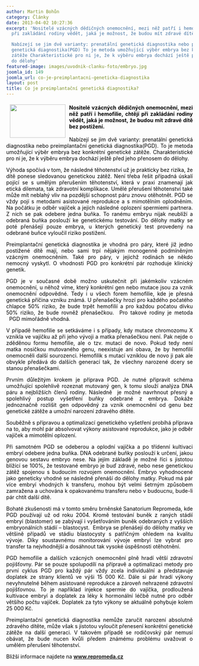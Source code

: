 ```yaml
---
author: Martin Bohůn
category: Články
date: 2013-04-02 10:27:36
excerpt: 'Nositelé vzácných dědičných onemocnění, mezi něž patří i hemofilie, chtějí
  při zakládání rodiny vědět, jaká je možnost, že budou mít zdravé dítě bez postižení

  Nabízejí se jim dvě varianty: prenatální genetická diagnostika nebo preimplantační
  genetická diagnostika(PGD) To je metoda umožňující výběr embrya bez konkrétní genetické
  zátěže Charakteristické pro ni je, že k výběru embrya dochází ještě před jeho přenosem
  do dělohy'
featured-image: images/uvodnik-clanku-foto/embryo.jpg
joomla_id: 149
joomla_url: co-je-preimplantacni-geneticka-diagnostika
layout: post
title: Co je preimplantační genetická diagnostika?
---
```


<h4 style="text-align: justify;">
 <span style="color: #000000;">
  <img border="0" height="90" src="{{ site.baseurl }}/images/uvodnik-clanku-foto/embryo.jpg" style="margin-left: 10px; margin-right: 10px; float: left;" width="150"/>
 </span>
 <span style="color: #000000;">
  Nositelé vzácných dědičných onemocnění, mezi něž patří i hemofilie, chtějí při zakládání rodiny vědět, jaká je možnost, že budou mít zdravé dítě bez postižení.
 </span>
</h4>
<p style="text-align: justify;">
 <span style="color: #000000;">
  Nabízejí se jim dvě varianty: prenatální genetická diagnostika nebo preimplantační genetická diagnostika(PGD). To je metoda umožňující výběr embrya bez konkrétní genetické zátěže. Charakteristické pro ni je, že k výběru embrya dochází ještě před jeho přenosem do dělohy.
 </span>
</p>
<p style="text-align: justify;">
 <span style="color: #000000;">
  Výhoda spočívá v tom, že následné těhotenství už je prakticky bez rizika, že dítě ponese sledovanou genetickou zátěž. Není třeba řešit případná úskalí pojící se s umělým přerušením těhotenství, která v praxi znamenají jak etická dilemata, tak zdravotní komplikace. Umělé přerušení těhotenství také může mít neblahý vliv na pozdější schopnost páru znovu otěhotnět. PGD se vždy pojí s metodami asistované reprodukce a s mimotělním oplodněním. Na počátku je odběr vajíček a jejich následné oplození spermiemi partnera. Z nich se pak odebere jedna buňka. To ranému embryu nijak neublíží a odebraná buňka poslouží ke genetickému testování. Do dělohy matky se poté přenášejí pouze embrya, u kterých genetický test provedený na odebrané buňce vyloučil riziko postižení.
 </span>
</p>
<p style="text-align: justify;">
 <span style="color: #000000;">
  Preimplantační genetická diagnostika je vhodná pro páry, které již jedno postižené dítě mají, nebo sami trpí nějakým monogenně podmíněným vzácným onemocněním. Také pro páry, v jejichž rodinách se někdo nemocný vyskytl. O vhodnosti PGD pro konkrétní pár rozhoduje klinický genetik.
 </span>
</p>
<p style="text-align: justify;">
 <span style="color: #000000;">
  PGD je v současné době možno uskutečnit při jakémkoliv vzácném onemocnění, u něhož víme, který konkrétní gen nebo mutace jsou za vznik onemocnění odpovědné. Tedy i u všech forem hemofilie, kde je přesná genetická příčina vzniku známá. U přenašečky hrozí pro každého počatého chlapce 50% riziko, že bude trpět hemofilií a pro každou počatou dívku 50% riziko, že bude rovněž přenašečkou.  Pro takové rodiny je metoda   PGD mimořádně vhodná.
 </span>
</p>
<p style="text-align: justify;">
 <span style="color: #000000;">
  V případě hemofilie se setkáváme i s případy, kdy mutace chromozomu X vznikla ve vajíčku až při jeho vývoji a matka přenašečkou není. Pak nejde o zděděnou formu hemofilie, ale o tzv. mutaci de novo. Pokud tedy není matka nosičkou mutovaného genu, neexistuje ani obava, že by hemofilií onemocněli další sourozenci. Hemofilik s mutací vzniklou de novo ji pak ale obvykle předává do dalších generací tak, že všechny narozené dcery se stanou přenašečkami.
 </span>
</p>
<p style="text-align: justify;">
 <span style="color: #000000;">
  Prvním důležitým krokem je příprava PGD. Je nutné připravit schéma umožňující spolehlivě rozeznat mutovaný gen, k tomu slouží analýza DNA páru a nejbližších členů rodiny. Následně  je možné navrhnout přesný a spolehlivý postup vyšetření buňky odebrané z embrya. Dokáže jednoznačně rozlišit gen odpovědný za vznik onemocnění od genu bez genetické zátěže a umožní narození zdravého dítěte.
 </span>
</p>
<p style="text-align: justify;">
 <span style="color: #000000;">
  Souběžně s přípravou a optimalizací genetického vyšetření probíhá příprava na to, aby mohl pár absolvovat výkony asistované reprodukce, jako je odběr vajíček a mimotělní oplození.
 </span>
</p>
<p style="text-align: justify;">
 <span style="color: #000000;">
  Při samotném PGD se odeberou a oplodní vajíčka a po třídenní kultivaci embryí odebere jedna buňka. DNA odebrané buňky poslouží k určení, jakou genovou sestavu embryo nese. Na jejím základě je možné říci s jistotou blížící se 100%, že testované embryo je buď zdravé, nebo nese genetickou zátěž spojenou s budoucím rozvojem onemocnění. Embryo vyhodnocené jako geneticky vhodné se následně přenáší do dělohy matky. Pokud má pár více embryí vhodných k transferu, mohou být velmi šetrným způsobem zamražena a uchována k opakovanému transferu nebo v budoucnu, bude-li pár chtít další dítě.
 </span>
</p>
<p style="text-align: justify;">
 <span style="color: #000000;">
  Bohaté zkušenosti má v tomto směru brněnské Sanatorium Repromeda, kde PGD používají už od roku 2004. Kromě testování buněk z raných stádií embryí (blastomer) se zabývají i vyšetřováním buněk odebraných z vyšších embryonálních stádií – blastocyst.  Embrya se přenášejí do dělohy matky ve většině případů ve stádiu blastocysty s patřičným ohledem na kvalitu vývoje. Díky soustavnému monitorování vývoje embryí lze vybrat pro transfer ta nejvhodnější a dosáhnout tak vysoké úspěšnosti otěhotnění.
 </span>
</p>
<p style="text-align: justify;">
 <span style="color: #000000;">
  PGD hemofilie a dalších vzácných onemocnění plně hradí větší zdravotní pojišťovny. Pár se pouze spolupodílí na přípravě a optimalizaci metody pro první cyklus PGD pro každý pár vždy zcela individuální a představuje doplatek ze strany klientů ve výši 15 000 Kč. Dále si pár hradí výkony nevyhnutelné během asistované reprodukce a zároveň nehrazené zdravotní pojišťovnou. To je například injekce spermie do vajíčka, prodloužená kultivace embryí a doplatek za léky k hormonální léčbě nutné pro odběr většího počtu vajíček. Doplatek za tyto výkony se aktuálně pohybuje kolem 25 000 Kč.
 </span>
</p>
<p style="text-align: justify;">
 <span style="color: #000000;">
  Preimplantační genetická diagnostika nemůže zaručit narození absolutně zdravého dítěte, může však s jistotou vyloučit přenesení konkrétní genetické zátěže na další generaci. V takovém případě se rodičovský pár nemusí obávat, že bude nucen kvůli předem známému problému uvažovat o umělém přerušení těhotenství.
 </span>
</p>
<p>
 <span style="color: #000000;">
  Bližší informace najdete na
 </span>
 <strong>
  <a href="http://www.repromeda.cz">
   www.repromeda.cz
  </a>
 </strong>
</p>